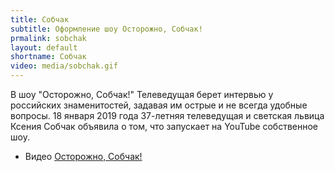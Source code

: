 ```yaml
---
title: Собчак
subtitle: Оформление шоу Осторожно, Собчак!
prmalink: sobchak
layout: default
shortname: Собчак
video: media/sobchak.gif
---
```


В шоу "Осторожно, Собчак!" Телеведущая берет интервью у российских знаменитостей, задавая им острые и не всегда удобные вопросы. 18 января 2019 года 37-летняя телеведущая и светская львица Ксения Собчак объявила о том, что запускает на YouTube собственное шоу.

+ Видео [Осторожно, Собчак!](sobchak.gif)
